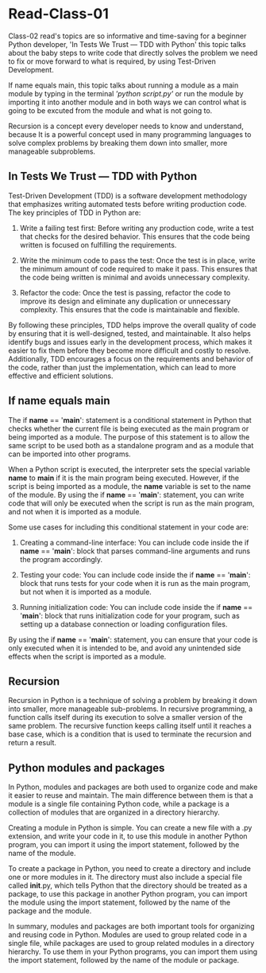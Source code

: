 # Read-Class-01

Class-02 read's topics are so informative and time-saving for a beginner Python developer, 'In Tests We Trust — TDD with Python' this topic talks about the baby steps to write code that directly solves the problem we need to fix or move forward to what is required, by using Test-Driven Development. 

If name equals main, this topic talks about running a module as a main module by typing in the terminal *'python script.py'* or run the module by importing it into another module and in both ways we can control what is going to be excuted from the module and what is not going to.

Recursion is a concept every developer needs to know and understand, because It is a powerful concept used in many programming languages to solve complex problems by breaking them down into smaller, more manageable subproblems.

## In Tests We Trust — TDD with Python
Test-Driven Development (TDD) is a software development methodology that emphasizes writing automated tests before writing production code. The key principles of TDD in Python are:

1. Write a failing test first: Before writing any production code, write a test that checks for the desired behavior. This ensures that the code being written is focused on fulfilling the requirements.

2. Write the minimum code to pass the test: Once the test is in place, write the minimum amount of code required to make it pass. This ensures that the code being written is minimal and avoids unnecessary complexity.

3. Refactor the code: Once the test is passing, refactor the code to improve its design and eliminate any duplication or unnecessary complexity. This ensures that the code is maintainable and flexible.

By following these principles, TDD helps improve the overall quality of code by ensuring that it is well-designed, tested, and maintainable. It also helps identify bugs and issues early in the development process, which makes it easier to fix them before they become more difficult and costly to resolve. Additionally, TDD encourages a focus on the requirements and behavior of the code, rather than just the implementation, which can lead to more effective and efficient solutions.

## If name equals main
The if __name__ == '__main__': statement is a conditional statement in Python that checks whether the current file is being executed as the main program or being imported as a module. The purpose of this statement is to allow the same script to be used both as a standalone program and as a module that can be imported into other programs.

When a Python script is executed, the interpreter sets the special variable __name__ to __main__ if it is the main program being executed. However, if the script is being imported as a module, the __name__ variable is set to the name of the module. By using the if __name__ == '__main__': statement, you can write code that will only be executed when the script is run as the main program, and not when it is imported as a module.

Some use cases for including this conditional statement in your code are:

1. Creating a command-line interface: You can include code inside the if __name__ == '__main__': block that parses command-line arguments and runs the program accordingly.

2. Testing your code: You can include code inside the if __name__ == '__main__': block that runs tests for your code when it is run as the main program, but not when it is imported as a module.

3. Running initialization code: You can include code inside the if __name__ == '__main__': block that runs initialization code for your program, such as setting up a database connection or loading configuration files.

By using the if __name__ == '__main__': statement, you can ensure that your code is only executed when it is intended to be, and avoid any unintended side effects when the script is imported as a module.

## Recursion
Recursion in Python is a technique of solving a problem by breaking it down into smaller, more manageable sub-problems. In recursive programming, a function calls itself during its execution to solve a smaller version of the same problem. The recursive function keeps calling itself until it reaches a base case, which is a condition that is used to terminate the recursion and return a result.

## Python modules and packages
In Python, modules and packages are both used to organize code and make it easier to reuse and maintain. The main difference between them is that a module is a single file containing Python code, while a package is a collection of modules that are organized in a directory hierarchy.

Creating a module in Python is simple. You can create a new file with a .py extension, and write your code in it, to use this module in another Python program, you can import it using the import statement, followed by the name of the module.

To create a package in Python, you need to create a directory and include one or more modules in it. The directory must also include a special file called __init__.py, which tells Python that the directory should be treated as a package, to use this package in another Python program, you can import the module using the import statement, followed by the name of the package and the module.

In summary, modules and packages are both important tools for organizing and reusing code in Python. Modules are used to group related code in a single file, while packages are used to group related modules in a directory hierarchy. To use them in your Python programs, you can import them using the import statement, followed by the name of the module or package.